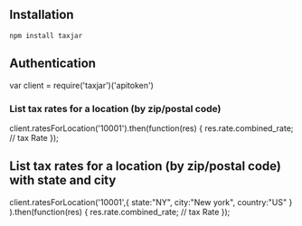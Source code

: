 


## Installation

```
npm install taxjar
```

## Authentication
var client = require('taxjar')('apitoken')


### List tax rates for a location (by zip/postal code)

client.ratesForLocation('10001').then(function(res) {
  res.rate.combined_rate; // tax Rate 
});

## List tax rates for a location (by zip/postal code) with state and city 

client.ratesForLocation('10001',{
 state:"NY",
 city:"New york",
 country:"US"
}
).then(function(res) {
  res.rate.combined_rate; // tax Rate 
});




